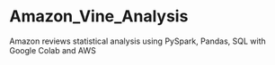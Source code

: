 # Amazon_Vine_Analysis
Amazon reviews statistical analysis using PySpark, Pandas, SQL with Google Colab and AWS
